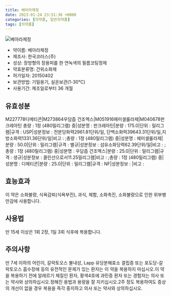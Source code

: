 ```yaml
---
title: 베아라제정
date: 2023-01-24 23:51:36 +0800
categories: [의약품, 일반의약품]
tags: [의약품]
---
```

![베아라제정](https://nedrug.mfds.go.kr/pbp/cmn/itemImageDownload/1N7lFt9NAo9)

- 약이름: 베아라제정
- 제조사: 한국코러스(주)
- 성상: 장방형의 장용피를 한 연녹색의 필름코팅정제
- 약효분류명: 건위소화제
- 허가일자: 20150402
- 보관방법: 기밀용기, 실온보관(1-30℃)
- 사용기간: 제조일로부터 36 개월
## 유효성분
M227778디메티콘|M273864우담즙 건조엑스|M051916헤미셀룰라제|M040678판크레아틴
총량 : 1정 (480밀리그램) 중|성분명 : 판크레아틴|분량 : 175.0|단위 : 밀리그램|규격 : USP|성분정보 : 전분당화력2961.81단위/일, 단백소화력39643.31단위/일,지방소화력1331.36단위/일|비고 : ;총량 : 1정 (480밀리그램) 중|성분명 : 헤미셀룰라제|분량 : 50.0|단위 : 밀리그램|규격 : 별규|성분정보 : 섬유소화당력62.39단위/일|비고 : ;총량 : 1정 (480밀리그램) 중|성분명 : 우담즙 건조엑스|분량 : 25.0|단위 : 밀리그램|규격 : 생규|성분정보 : 콜린산으로서11.25밀리그램|비고 : ;총량 : 1정 (480밀리그램) 중|성분명 : 디메티콘|분량 : 25.0|단위 : 밀리그램|규격 : NF|성분정보 : |비고 :
## 효능효과
이 약은 소화불량, 식욕감퇴(식욕부진), 과식, 체함, 소화촉진, 소화불량으로 인한 위부팽만감에 사용합니다.
## 사용법
만 15세 이상은 1회 2정, 1일 3회 식후에 복용합니다.
## 주의사항
만 7세 이하의 어린이, 갈락토오스 불내성, Lapp 유당분해효소 결핍증 또는 포도당-갈락토오스 흡수장애 등의 유전적인 문제가 있는 환자는 이 약을 복용하지 마십시오.이 약을 복용하기 전에 알레르기 체질인 환자, 황색4호에 과민증 환자 또는 경험자는 의사 또는 약사와 상의하십시오.정해진 용법과 용량을 잘 지키십시오.2주 정도 복용하여도 증상의 개선이 없을 경우 복용을 즉각 중지하고 의사 또는 약사와 상의하십시오.
